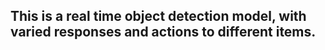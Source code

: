 ## This is a real time object detection model, with varied responses and actions to different items.
